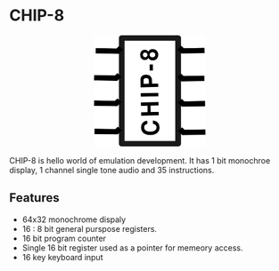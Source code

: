 # CHIP-8 

<div align="center">
    <img src="./logo.png" width=200 height=200 >
</div>





CHIP-8 is hello world of emulation development. It has 1 bit monochroe display, 1 channel single tone audio and 35 instructions. 


## Features 

- 64x32 monochrome dispaly
- 16 : 8 bit general purspose registers.
- 16 bit program counter
- Single 16 bit register used as a pointer for memeory access. 
- 16 key keyboard input 

